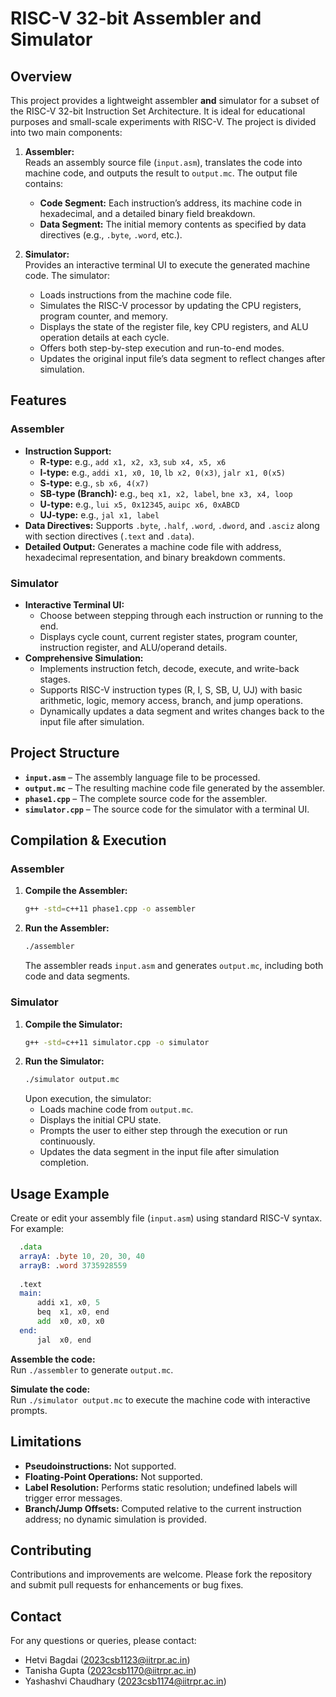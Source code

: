 # RISC-V 32-bit Assembler and Simulator

## Overview
This project provides a lightweight assembler **and** simulator for a subset of the RISC-V 32-bit Instruction Set Architecture. It is ideal for educational purposes and small-scale experiments with RISC-V. The project is divided into two main components:

1. **Assembler:**  
   Reads an assembly source file (`input.asm`), translates the code into machine code, and outputs the result to `output.mc`. The output file contains:
   - **Code Segment:** Each instruction’s address, its machine code in hexadecimal, and a detailed binary field breakdown.
   - **Data Segment:** The initial memory contents as specified by data directives (e.g., `.byte`, `.word`, etc.).

2. **Simulator:**  
   Provides an interactive terminal UI to execute the generated machine code. The simulator:
   - Loads instructions from the machine code file.
   - Simulates the RISC-V processor by updating the CPU registers, program counter, and memory.
   - Displays the state of the register file, key CPU registers, and ALU operation details at each cycle.
   - Offers both step-by-step execution and run-to-end modes.
   - Updates the original input file’s data segment to reflect changes after simulation.

## Features

### Assembler
- **Instruction Support:**  
  - **R-type:** e.g., `add x1, x2, x3`, `sub x4, x5, x6`
  - **I-type:** e.g., `addi x1, x0, 10`, `lb x2, 0(x3)`, `jalr x1, 0(x5)`
  - **S-type:** e.g., `sb x6, 4(x7)`
  - **SB-type (Branch):** e.g., `beq x1, x2, label`, `bne x3, x4, loop`
  - **U-type:** e.g., `lui x5, 0x12345`, `auipc x6, 0xABCD`
  - **UJ-type:** e.g., `jal x1, label`
- **Data Directives:** Supports `.byte`, `.half`, `.word`, `.dword`, and `.asciz` along with section directives (`.text` and `.data`).
- **Detailed Output:** Generates a machine code file with address, hexadecimal representation, and binary breakdown comments.

### Simulator
- **Interactive Terminal UI:**  
  - Choose between stepping through each instruction or running to the end.
  - Displays cycle count, current register states, program counter, instruction register, and ALU/operand details.
- **Comprehensive Simulation:**  
  - Implements instruction fetch, decode, execute, and write-back stages.
  - Supports RISC-V instruction types (R, I, S, SB, U, UJ) with basic arithmetic, logic, memory access, branch, and jump operations.
  - Dynamically updates a data segment and writes changes back to the input file after simulation.

## Project Structure
- **`input.asm`** – The assembly language file to be processed.
- **`output.mc`** – The resulting machine code file generated by the assembler.
- **`phase1.cpp`** – The complete source code for the assembler.
- **`simulator.cpp`** – The source code for the simulator with a terminal UI.

## Compilation & Execution

### Assembler
1. **Compile the Assembler:**
    ```bash
    g++ -std=c++11 phase1.cpp -o assembler
    ```
2. **Run the Assembler:**
    ```bash
    ./assembler
    ```
   The assembler reads `input.asm` and generates `output.mc`, including both code and data segments.

### Simulator
1. **Compile the Simulator:**
    ```bash
    g++ -std=c++11 simulator.cpp -o simulator
    ```
2. **Run the Simulator:**
    ```bash
    ./simulator output.mc
    ```
   Upon execution, the simulator:
   - Loads machine code from `output.mc`.
   - Displays the initial CPU state.
   - Prompts the user to either step through the execution or run continuously.
   - Updates the data segment in the input file after simulation completion.

## Usage Example
Create or edit your assembly file (`input.asm`) using standard RISC-V syntax. For example:
```asm
  .data
  arrayA: .byte 10, 20, 30, 40
  arrayB: .word 3735928559
  
  .text
  main:
      addi x1, x0, 5
      beq  x1, x0, end
      add  x0, x0, x0
  end:
      jal  x0, end

```
**Assemble the code:**  
Run `./assembler` to generate `output.mc`.

**Simulate the code:**  
Run `./simulator output.mc` to execute the machine code with interactive prompts.

## Limitations
- **Pseudoinstructions:** Not supported.
- **Floating-Point Operations:** Not supported.
- **Label Resolution:** Performs static resolution; undefined labels will trigger error messages.
- **Branch/Jump Offsets:** Computed relative to the current instruction address; no dynamic simulation is provided.

## Contributing
Contributions and improvements are welcome. Please fork the repository and submit pull requests for enhancements or bug fixes.

## Contact
For any questions or queries, please contact:
- Hetvi Bagdai (2023csb1123@iitrpr.ac.in)
- Tanisha Gupta (2023csb1170@iitrpr.ac.in)
- Yashashvi Chaudhary (2023csb1174@iitrpr.ac.in)
